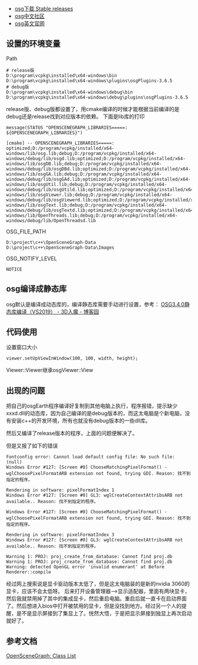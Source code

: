 
- [osg下载 Stable releases](https://www.openscenegraph.com/index.php/download-section/stable-releases)
- [osg中文社区](http://www.osgchina.org/)
- [osg英文官网](https://www.openscenegraph.com/)



## 设置的环境变量

Path
```
# release版
D:\program\vcpkg\installed\x64-windows\bin
D:\program\vcpkg\installed\x64-windows\plugins\osgPlugins-3.6.5
# debug版
D:\program\vcpkg\installed\x64-windows\debug\bin
D:\program\vcpkg\installed\x64-windows\debug\plugins\osgPlugins-3.6.5
```

release版、debug版都设置了，用cmake编译的时候才能根据当前编译的是debug还是release找到对应版本的依赖。
下面是lib库的打印

```
message(STATUS "OPENSCENEGRAPH_LIBRARIES=====: ${OPENSCENEGRAPH_LIBRARIES}")

[cmake] -- OPENSCENEGRAPH_LIBRARIES=====: optimized;D:/program/vcpkg/installed/x64-windows/lib/osg.lib;debug;D:/program/vcpkg/installed/x64-windows/debug/lib/osgd.lib;optimized;D:/program/vcpkg/installed/x64-windows/lib/osgDB.lib;debug;D:/program/vcpkg/installed/x64-windows/debug/lib/osgDBd.lib;optimized;D:/program/vcpkg/installed/x64-windows/lib/osgGA.lib;debug;D:/program/vcpkg/installed/x64-windows/debug/lib/osgGAd.lib;optimized;D:/program/vcpkg/installed/x64-windows/lib/osgUtil.lib;debug;D:/program/vcpkg/installed/x64-windows/debug/lib/osgUtild.lib;optimized;D:/program/vcpkg/installed/x64-windows/lib/osgViewer.lib;debug;D:/program/vcpkg/installed/x64-windows/debug/lib/osgViewerd.lib;optimized;D:/program/vcpkg/installed/x64-windows/lib/osgText.lib;debug;D:/program/vcpkg/installed/x64-windows/debug/lib/osgTextd.lib;optimized;D:/program/vcpkg/installed/x64-windows/lib/OpenThreads.lib;debug;D:/program/vcpkg/installed/x64-windows/debug/lib/OpenThreadsd.lib
```


OSG_FILE_PATH
```
D:\project\c++\OpenSceneGraph-Data
D:\project\c++\OpenSceneGraph-Data\Images
```

OSG_NOTIFY_LEVEL
```
NOTICE
```





## osg编译成静态库
osg默认是编译成动态库的，编译静态库需要手动进行设置，参考：
[OSG3.4.0静态库编译（VS2019） - 3D入魔 - 博客园](https://www.cnblogs.com/mazhenyu/p/17160663.html)




## 代码使用

设置窗口大小
```
viewer.setUpViewInWindow(100, 100, width, height);
```


Viewer::Viewer继承osgViewer::View



## 出现的问题
把自己的osgEarth程序编译好复制到其他电脑上执行，程序报错，提示缺少xxxd.dll的动态库，因为自己编译的是debug版本的，而这太电脑是个新电脑，没有安装c++的开发环境，所有也就没有debug版本的一些dll库。

然后又编译了release版本的程序，上面的问题便解决了。

但是又报了如下的错误
```
Fontconfig error: Cannot load default config file: No such file: (null)
Windows Error #127: [Screen #0] ChooseMatchingPixelFormat() - wglChoosePixelFormatARB extension not found, trying GDI. Reason: 找不到指定的程序。

Rendering in software: pixelFormatIndex 1
Windows Error #127: [Screen #0] GL3: wglCreateContextAttribsARB not available.. Reason: 找不到指定的程序。

Windows Error #127: [Screen #0] ChooseMatchingPixelFormat() - wglChoosePixelFormatARB extension not found, trying GDI. Reason: 找不到指定的程序。

Rendering in software: pixelFormatIndex 3
Windows Error #127: [Screen #0] GL3: wglCreateContextAttribsARB not available.. Reason: 找不到指定的程序。

Warning 1: PROJ: proj_create_from_database: Cannot find proj.db
Warning 1: PROJ: proj_create_from_database: Cannot find proj.db
Warning: detected OpenGL error 'invalid enumerant' at Before Renderer::compile
```

经过网上搜索说是显卡驱动版本太低了，但是这太电脑装的是新的nvidia 3060的显卡，应该不会太低呀。
后来打开设备管理器-->显示适配器，里面有两块显卡，然后我就禁用掉了其中的集成显卡，然后重启电脑。重启后就一直卡在启动界面了。然后想进入bios中打开被禁用的显卡，但是没找到地方。经过另一个人的提醒，是不是显示屏接到了集显上了。恍然大悟，于是把显示屏接到独显上再次启动就好了。
## 参考文档
[OpenSceneGraph: Class List](https://podsvirov.github.io/osg/reference/openscenegraph/annotated.html)